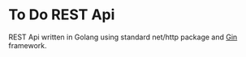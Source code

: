 # To Do REST Api

REST Api written in Golang using standard net/http package and 
[Gin](https://github.com/gin-gonic/gin "Gin Web Framework") framework.